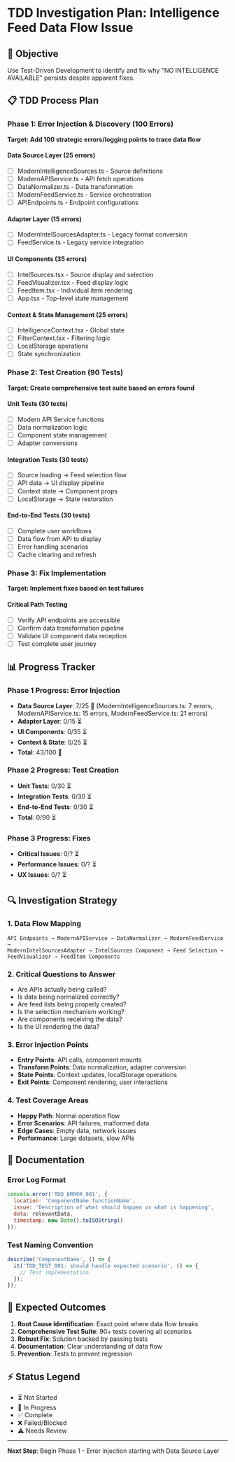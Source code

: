 # TDD Investigation Plan: Intelligence Feed Data Flow Issue

## 🎯 **Objective**
Use Test-Driven Development to identify and fix why "NO INTELLIGENCE AVAILABLE" persists despite apparent fixes.

## 📋 **TDD Process Plan**

### Phase 1: Error Injection & Discovery (100 Errors)
**Target: Add 100 strategic errors/logging points to trace data flow**

#### Data Source Layer (25 errors)
- [ ] ModernIntelligenceSources.ts - Source definitions
- [ ] ModernAPIService.ts - API fetch operations  
- [ ] DataNormalizer.ts - Data transformation
- [ ] ModernFeedService.ts - Service orchestration
- [ ] APIEndpoints.ts - Endpoint configurations

#### Adapter Layer (15 errors)
- [ ] ModernIntelSourcesAdapter.ts - Legacy format conversion
- [ ] FeedService.ts - Legacy service integration

#### UI Components (35 errors)
- [ ] IntelSources.tsx - Source display and selection
- [ ] FeedVisualizer.tsx - Feed display logic
- [ ] FeedItem.tsx - Individual item rendering
- [ ] App.tsx - Top-level state management

#### Context & State Management (25 errors)
- [ ] IntelligenceContext.tsx - Global state
- [ ] FilterContext.tsx - Filtering logic
- [ ] LocalStorage operations
- [ ] State synchronization

### Phase 2: Test Creation (90 Tests)
**Target: Create comprehensive test suite based on errors found**

#### Unit Tests (30 tests)
- [ ] Modern API Service functions
- [ ] Data normalization logic
- [ ] Component state management
- [ ] Adapter conversions

#### Integration Tests (30 tests)
- [ ] Source loading → Feed selection flow
- [ ] API data → UI display pipeline
- [ ] Context state → Component props
- [ ] LocalStorage → State restoration

#### End-to-End Tests (30 tests)
- [ ] Complete user workflows
- [ ] Data flow from API to display
- [ ] Error handling scenarios
- [ ] Cache clearing and refresh

### Phase 3: Fix Implementation
**Target: Implement fixes based on test failures**

#### Critical Path Testing
- [ ] Verify API endpoints are accessible
- [ ] Confirm data transformation pipeline
- [ ] Validate UI component data reception
- [ ] Test complete user journey

## 📊 **Progress Tracker**

### Phase 1 Progress: Error Injection
- **Data Source Layer**: 7/25 🔄 (ModernIntelligenceSources.ts: 7 errors, ModernAPIService.ts: 15 errors, ModernFeedService.ts: 21 errors)
- **Adapter Layer**: 0/15 ⏳  
- **UI Components**: 0/35 ⏳
- **Context & State**: 0/25 ⏳
- **Total**: 43/100 🔄

### Phase 2 Progress: Test Creation
- **Unit Tests**: 0/30 ⏳
- **Integration Tests**: 0/30 ⏳
- **End-to-End Tests**: 0/30 ⏳
- **Total**: 0/90 ⏳

### Phase 3 Progress: Fixes
- **Critical Issues**: 0/? ⏳
- **Performance Issues**: 0/? ⏳
- **UX Issues**: 0/? ⏳

## 🔍 **Investigation Strategy**

### 1. **Data Flow Mapping**
```
API Endpoints → ModernAPIService → DataNormalizer → ModernFeedService → 
ModernIntelSourcesAdapter → IntelSources Component → Feed Selection → 
FeedVisualizer → FeedItem Components
```

### 2. **Critical Questions to Answer**
- Are APIs actually being called?
- Is data being normalized correctly?
- Are feed lists being properly created?
- Is the selection mechanism working?
- Are components receiving the data?
- Is the UI rendering the data?

### 3. **Error Injection Points**
- **Entry Points**: API calls, component mounts
- **Transform Points**: Data normalization, adapter conversion
- **State Points**: Context updates, localStorage operations
- **Exit Points**: Component rendering, user interactions

### 4. **Test Coverage Areas**
- **Happy Path**: Normal operation flow
- **Error Scenarios**: API failures, malformed data
- **Edge Cases**: Empty data, network issues
- **Performance**: Large datasets, slow APIs

## 📝 **Documentation**

### Error Log Format
```javascript
console.error('TDD_ERROR_001', {
  location: 'ComponentName.functionName',
  issue: 'Description of what should happen vs what is happening',
  data: relevantData,
  timestamp: new Date().toISOString()
});
```

### Test Naming Convention
```javascript
describe('ComponentName', () => {
  it('TDD_TEST_001: should handle expected scenario', () => {
    // Test implementation
  });
});
```

## 🎯 **Expected Outcomes**

1. **Root Cause Identification**: Exact point where data flow breaks
2. **Comprehensive Test Suite**: 90+ tests covering all scenarios  
3. **Robust Fix**: Solution backed by passing tests
4. **Documentation**: Clear understanding of data flow
5. **Prevention**: Tests to prevent regression

## ⚡ **Status Legend**
- ⏳ Not Started
- 🔄 In Progress  
- ✅ Complete
- ❌ Failed/Blocked
- ⚠️ Needs Review

---

**Next Step**: Begin Phase 1 - Error injection starting with Data Source Layer
